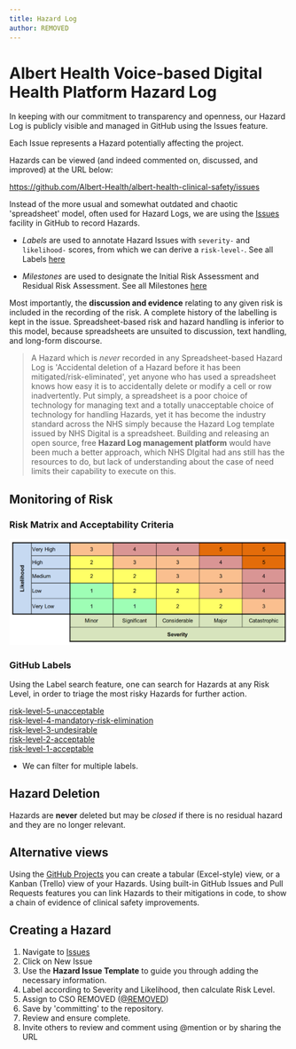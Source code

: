 ```yaml
---
title: Hazard Log
author: REMOVED
---
```


# Albert Health Voice-based Digital Health Platform Hazard Log

In keeping with our commitment to transparency and openness, our Hazard Log is publicly visible and managed in GitHub using the Issues feature.

Each Issue represents a Hazard potentially affecting the project.

Hazards can be viewed (and indeed commented on, discussed, and improved) at the URL below:

<https://github.com/Albert-Health/albert-health-clinical-safety/issues>

Instead of the more usual and somewhat outdated and chaotic 'spreadsheet' model, often used for Hazard Logs, we are using the [Issues](https://github.com/Albert-Health/albert-health-clinical-safety/issues) facility in GitHub to record Hazards.

- _Labels_ are used to annotate Hazard Issues with `severity-` and `likelihood-` scores, from which we can derive a `risk-level-`. See all Labels [here](https://github.com/Albert-Health/albert-health-clinical-safety/labels)

- _Milestones_ are used to designate the Initial Risk Assessment and Residual Risk Assessment. See all Milestones [here](https://github.com/Albert-Health/albert-health-clinical-safety/milestones)

Most importantly, the **discussion and evidence** relating to any given risk is included in the recording of the risk. A complete history of the labelling is kept in the issue. Spreadsheet-based risk and hazard handling is inferior to this model, because spreadsheets are unsuited to discussion, text handling, and long-form discourse.

> A Hazard which is _never_ recorded in any Spreadsheet-based Hazard Log is 'Accidental deletion of a Hazard before it has been mitigated/risk-eliminated', yet anyone who has used a spreadsheet knows how easy it is to accidentally delete or modify a cell or row inadvertently.
> Put simply, a spreadsheet is a poor choice of technology for managing text and a totally unacceptable choice of technology for handling Hazards, yet it has become the industry standard across the NHS simply because the Hazard Log template issued by NHS Digital is a spreadsheet. Building and releasing an open source, free **Hazard Log management platform** would have been much a better approach, which NHS DIgital had ans still has the resources to do, but lack of understanding about the case of need limits their capability to execute on this.

## Monitoring of Risk

### Risk Matrix and Acceptability Criteria

![risk-matrix](_assets/_images/risk-matrix.png)

### GitHub Labels

Using the Label search feature, one can search for Hazards at any Risk Level, in order to triage the most risky Hazards for further action.

[risk-level-5-unacceptable](https://github.com/Albert-Health/albert-health-clinical-safety/labels/risk-level-5-unacceptable)  
[risk-level-4-mandatory-risk-elimination](https://github.com/Albert-Health/albert-health-clinical-safety/labels/risk-level-4-mandatory-risk-elimination)  
[risk-level-3-undesirable](https://github.com/Albert-Health/albert-health-clinical-safety/labels/risk-level-3-undesirable)  
[risk-level-2-acceptable](https://github.com/Albert-Health/albert-health-clinical-safety/labels/risk-level-2-acceptable)  
[risk-level-1-acceptable](https://github.com/Albert-Health/albert-health-clinical-safety/labels/risk-level-1-acceptable)

- We can filter for multiple labels.

## Hazard Deletion

Hazards are **never** deleted but may be _closed_ if there is no residual hazard and they are no longer relevant.

## Alternative views

Using the [GitHub Projects](https://github.com/bawmedical/cookiecutter-dcb0129/projects) you can create a tabular (Excel-style) view, or a Kanban (Trello) view of your Hazards. Using built-in GitHub Issues and Pull Requests features you can link Hazards to their mitigations in code, to show a chain of evidence of clinical safety improvements.


## Creating a Hazard

1. Navigate to [Issues](https://github.com/Albert-Health/albert-health-clinical-safety/issues)
2. Click on New Issue
3. Use the **Hazard Issue Template** to guide you through adding the necessary information.
4. Label according to Severity and Likelihood, then calculate Risk Level.
5. Assign to CSO REMOVED ([@REMOVED](https://github.com/REMOVED))
6. Save by 'committing' to the repository.
7. Review and ensure complete.
8. Invite others to review and comment using @mention or by sharing the URL
